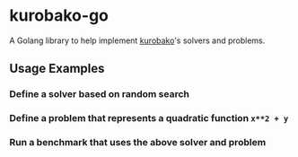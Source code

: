 kurobako-go
===========

A Golang library to help implement [kurobako]'s solvers and problems.

[kurobako]: https://github.com/sile/kurobako


Usage Examples
--------------

### Define a solver based on random search


### Define a problem that represents a quadratic function `x**2 + y`


### Run a benchmark that uses the above solver and problem
